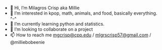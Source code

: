 - 👋 Hi, I’m Milagros Crisp aka Millie
- 👀 I’m interested in kpop, math, animals, and food, basically everything. ^-^
- 🌱 I’m currently learning python and statistics.
- 💞️ I’m looking to collaborate on a project
- 📫 How to reach me mgcrisp@cpp.edu / mlgrscrisp57@gmail.com / @milliebobeenie

<!---
mgcrisp/mgcrisp is a ✨ special ✨ repository because its `README.md` (this file) appears on your GitHub profile.
You can click the Preview link to take a look at your changes.
--->
